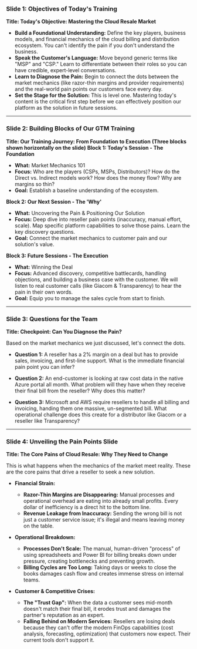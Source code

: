
### **Slide 1: Objectives of Today's Training**

**Title: Today's Objective: Mastering the Cloud Resale Market**
- **Build a Foundational Understanding:** Define the key players, business models, and financial mechanics of the cloud billing and distribution ecosystem. You can't identify the pain if you don't understand the business.
- **Speak the Customer's Language:** Move beyond generic terms like "MSP" and "CSP." Learn to differentiate between their roles so you can have credible, expert-level conversations.
- **Learn to Diagnose the Pain:** Begin to connect the dots between the market mechanics (like razor-thin margins and provider requirements) and the real-world pain points our customers face every day.
- **Set the Stage for the Solution:** This is level one. Mastering today's content is the critical first step before we can effectively position our platform as the solution in future sessions.
    

---

### **Slide 2: Building Blocks of Our GTM Training**
**Title: Our Training Journey: From Foundation to Execution**
**(Three blocks shown horizontally on the slide)**
**Block 1: Today's Session - The Foundation**
- **What:** Market Mechanics 101
- **Focus:** Who are the players (CSPs, MSPs, Distributors)? How do the Direct vs. Indirect models work? How does the money flow? Why are margins so thin?
- **Goal:** Establish a baseline understanding of the ecosystem.

**Block 2: Our Next Session - The 'Why'**

- **What:** Uncovering the Pain & Positioning Our Solution
- **Focus:** Deep dive into reseller pain points (inaccuracy, manual effort, scale). Map specific platform capabilities to solve those pains. Learn the key discovery questions.
- **Goal:** Connect the market mechanics to customer pain and our solution's value.

**Block 3: Future Sessions - The Execution**

- **What:** Winning the Deal
- **Focus:** Advanced discovery, competitive battlecards, handling objections, and building a business case with the customer. We will listen to real customer calls (like Giacom & Transparency) to hear the pain in their own words.
- **Goal:** Equip you to manage the sales cycle from start to finish.

---

### **Slide 3: Questions for the Team**

**Title: Checkpoint: Can You Diagnose the Pain?**

Based on the market mechanics we just discussed, let's connect the dots.

- **Question 1:** A reseller has a 2% margin on a deal but has to provide sales, invoicing, and first-line support. What is the immediate financial pain point you can infer?
    
- **Question 2:** An end-customer is looking at raw cost data in the native Azure portal all month. What problem will they have when they receive their final bill from the reseller? Why does this matter?
    
- **Question 3:** Microsoft and AWS require resellers to handle all billing and invoicing, handing them one massive, un-segmented bill. What operational challenge does this create for a distributor like Giacom or a reseller like Transparency?
    

---

### **Slide 4: Unveiling the Pain Points Slide**

**Title: The Core Pains of Cloud Resale: Why They Need to Change**

This is what happens when the mechanics of the market meet reality. These are the core pains that drive a reseller to seek a new solution.

- **Financial Strain:**
    - **Razor-Thin Margins are Disappearing:** Manual processes and operational overhead are eating into already small profits. Every dollar of inefficiency is a direct hit to the bottom line.   
    - **Revenue Leakage from Inaccuracy:** Sending the wrong bill is not just a customer service issue; it's illegal and means leaving money on the table.
        
- **Operational Breakdown:**
    - **Processes Don't Scale:** The manual, human-driven "process" of using spreadsheets and Power BI for billing breaks down under pressure, creating bottlenecks and preventing growth.
    - **Billing Cycles are Too Long:** Taking days or weeks to close the books damages cash flow and creates immense stress on internal teams.
        
- **Customer & Competitive Crises:**
    - **The "Trust Gap":** When the data a customer sees mid-month doesn't match their final bill, it erodes trust and damages the partner's reputation as an expert.
    - **Falling Behind on Modern Services:** Resellers are losing deals because they can't offer the modern FinOps capabilities (cost analysis, forecasting, optimization) that customers now expect. Their current tools don't support it.